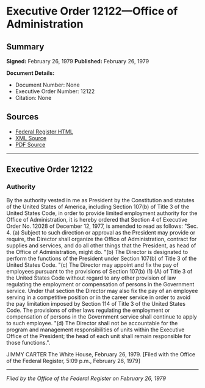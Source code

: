 # Executive Order 12122—Office of Administration

## Summary

**Signed:** February 26, 1979
**Published:** February 26, 1979

**Document Details:**
- Document Number: None
- Executive Order Number: 12122
- Citation: None

## Sources
- [Federal Register HTML](https://www.presidency.ucsb.edu/documents/executive-order-12122-office-administration)
- [XML Source](None)
- [PDF Source](None)

---

## Executive Order 12122

### Authority

By the authority vested in me as President by the Constitution and statutes of the United States of America, including Section 107(b) of Title 3 of the United States Code, in order to provide limited employment authority for the Office of Administration, it is hereby ordered that Section 4 of Executive Order No. 12028 of December 12, 1977, is amended to read as follows:
"Sec. 4. (a) Subject to such direction or approval as the President may provide or require, the Director shall organize the Office of Administration, contract for supplies and services, and do all other things that the President, as head of the Office of Administration, might do.
"(b) The Director is designated to perform the functions of the President under Section 107(b) of Title 3 of the United States Code.
"(c) The Director may appoint and fix the pay of employees pursuant to the provisions of Section 107(b) (1) (A) of Title 3 of the United States Code without regard to any other provision of law regulating the employment or compensation of persons in the Government service. Under that section the Director may also fix the pay of an employee serving in a competitive position or in the career service in order to avoid the pay limitation imposed by Section 114 of Title 3 of the United States Code. The provisions of other laws regulating the employment or compensation of persons in the Government service shall continue to apply to such employee.
"(d) The Director shall not be accountable for the program and management responsibilities of units within the Executive Office of the President; the head of each unit shall remain responsible for those functions.".

JIMMY CARTER
The White House,
February 26, 1979.
[Filed with the Office of the Federal Register, 5:09 p.m., February 26, 1979]

---

*Filed by the Office of the Federal Register on February 26, 1979*
